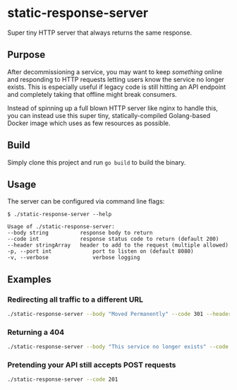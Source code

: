 # static-response-server

Super tiny HTTP server that always returns the same response.

## Purpose

After decommissioning a service, you may want to keep _something_ online and responding to HTTP requests letting users
know the service no longer exists. This is especially useful if legacy code is still hitting an API endpoint and completely
taking that offline might break consumers.

Instead of spinning up a full blown HTTP server like nginx to handle this, you can instead use this super tiny, statically-compiled
Golang-based Docker image which uses as few resources as possible.

## Build

Simply clone this project and run `go build` to build the binary.

## Usage

The server can be configured via command line flags:

```
$ ./static-response-server --help

Usage of ./static-response-server:
--body string          response body to return
--code int             response status code to return (default 200)
--header stringArray   header to add to the request (multiple allowed)
-p, --port int             port to listen on (default 8080)
-v, --verbose              verbose logging
```

## Examples

### Redirecting all traffic to a different URL

```bash
./static-response-server --body "Moved Permanently" --code 301 --header "Location: https://www.google.com"
```

### Returning a 404

```bash
./static-response-server --body "This service no longer exists" --code 404
```

### Pretending your API still accepts POST requests

```bash
./static-response-server --code 201
```
